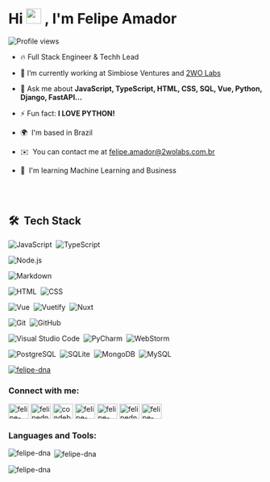 <h1 align="left">
  Hi 
  <img src="https://raw.githubusercontent.com/kaueMarques/kaueMarques/master/hi.gif" width="30px">
  , I'm Felipe Amador
</h1>
<p align="left"> 
  <img src="https://komarev.com/ghpvc/?username=felipe-dna&color=c215ab" alt="Profile views" /> 
</p>


- 🔥 Full Stack Engineer & Techh Lead

- 🔭 I’m currently working at Simbiose Ventures and [2WO Labs](https://github.com/2wo-Labs)

- 💬 Ask me about **JavaScript, TypeScript, HTML, CSS, SQL, Vue, Python, Django, FastAPI...**

- ⚡ Fun fact: **I LOVE PYTHON!**

- 🌍  I'm based in Brazil

- ✉️  You can contact me at [felipe.amador@2wolabs.com.br](mailto:felipe.amador@2wolabs.com.br)

- 🧠  I'm learning Machine Learning and Business

<br><br>

## 🛠 &nbsp;Tech Stack

![JavaScript](https://img.shields.io/badge/-JavaScript-05122A?style=flat&logo=javascript)&nbsp;
![TypeScript](https://img.shields.io/badge/-TypeScript-05122A?style=flat&logo=typescript)&nbsp;

![Node.js](https://img.shields.io/badge/-Node.js-05122A?style=flat&logo=node.js)&nbsp;

![Markdown](https://img.shields.io/badge/-Markdown-05122A?style=flat&logo=markdown)&nbsp;

![HTML](https://img.shields.io/badge/-HTML-05122A?style=flat&logo=HTML5)&nbsp;
![CSS](https://img.shields.io/badge/-CSS-05122A?style=flat&logo=CSS3&logoColor=1572B6)&nbsp;

![Vue](https://img.shields.io/badge/-Vue-05122A?style=flat&logo=vue.js)&nbsp;
![Vuetify](https://img.shields.io/badge/-Vuetify-05122A?style=flat&logo=vuetify)&nbsp;
![Nuxt](https://img.shields.io/badge/-Nuxt-05122A?style=flat&logo=nuxt.js)&nbsp;

![Git](https://img.shields.io/badge/-Git-05122A?style=flat&logo=git)&nbsp;
![GitHub](https://img.shields.io/badge/-GitHub-05122A?style=flat&logo=github)&nbsp;

![Visual Studio Code](https://img.shields.io/badge/-Visual%20Studio%20Code-05122A?style=flat&logo=visual-studio-code&logoColor=007ACC)&nbsp;
![PyCharm](https://img.shields.io/badge/-PyCharm-05122A?style=flat&logo=pycharm&logoColor=yellow)&nbsp;
![WebStorm](https://img.shields.io/badge/-WebStorm-05122A?style=flat&logo=webstorm&logoColor=blue)&nbsp;

![PostgreSQL](https://img.shields.io/badge/-PostgreSQL-05122A?style=flat&logo=postgresql)&nbsp;
![SQLite](https://img.shields.io/badge/-SQLite-05122A?style=flat&logo=sqlite)&nbsp;
![MongoDB](https://img.shields.io/badge/-MongoDB-05122A?style=flat&logo=mongodb)&nbsp;
![MySQL](https://img.shields.io/badge/-MySQL-05122A?style=flat&logo=mysql)&nbsp;

<!-- Trophy -->
<p align="left">
  <a href="https://github.com/ryo-ma/github-profile-trophy">
    <img src="https://github-profile-trophy.vercel.app/?username=felipe-dna&theme=dracula" alt="felipe-dna" />
  </a>
</p>

<h3 align="left">Connect with me:</h3>
<p align="left">
<a href="https://codepen.io/felipe-dna" target="blank"><img align="center" src="https://raw.githubusercontent.com/rahuldkjain/github-profile-readme-generator/master/src/images/icons/Social/codepen.svg" alt="felipe-dna" height="30" width="40" /></a>
<a href="https://dev.to/felipedna" target="blank"><img align="center" src="https://raw.githubusercontent.com/rahuldkjain/github-profile-readme-generator/master/src/images/icons/Social/devto.svg" alt="felipedna" height="30" width="40" /></a>
<a href="https://twitter.com/condebloody" target="blank"><img align="center" src="https://raw.githubusercontent.com/rahuldkjain/github-profile-readme-generator/master/src/images/icons/Social/twitter.svg" alt="condebloody" height="30" width="40" /></a>
<a href="https://linkedin.com/in/felipe-dna" target="blank"><img align="center" src="https://raw.githubusercontent.com/rahuldkjain/github-profile-readme-generator/master/src/images/icons/Social/linked-in-alt.svg" alt="felipe-dna" height="30" width="40" /></a>
<a href="https://codesandbox.com/felipe-dna" target="blank"><img align="center" src="https://raw.githubusercontent.com/rahuldkjain/github-profile-readme-generator/master/src/images/icons/Social/codesandbox.svg" alt="felipe-dna" height="30" width="40" /></a>
<a href="https://www.hackerrank.com/felipedna" target="blank"><img align="center" src="https://raw.githubusercontent.com/rahuldkjain/github-profile-readme-generator/master/src/images/icons/Social/hackerrank.svg" alt="felipedna" height="30" width="40" /></a>
<a href="https://www.leetcode.com/felipe-dna" target="blank"><img align="center" src="https://raw.githubusercontent.com/rahuldkjain/github-profile-readme-generator/master/src/images/icons/Social/leet-code.svg" alt="felipe-dna" height="30" width="40" /></a>
</p>

<h3 align="left">Languages and Tools:</h3>


<p><img align="left" src="https://github-readme-stats.vercel.app/api/top-langs?username=felipe-dna&show_icons=true&locale=en&layout=compact" alt="felipe-dna" /></p>

<p>&nbsp;<img align="center" src="https://github-readme-stats.vercel.app/api?username=felipe-dna&show_icons=true&locale=en" alt="felipe-dna" /></p>

<p><img align="center" src="https://github-readme-streak-stats.herokuapp.com/?user=felipe-dna&" alt="felipe-dna" /></p>
